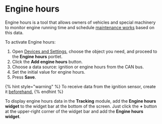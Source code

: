 # Engine hours

Engine hours is a tool that allows owners of vehicles and special machinery to monitor engine running time and schedule [maintenance works](../../../fleet-management/maintenance.md) based on this data.

To activate Engine hours:

1. Open [Devices and Settings](../../), choose the object you need, and proceed to the **Engine hours** portlet.
2. Click the **Add engine hours** button.
3. Choose a data source: ignition or engine hours from the CAN bus.
4. Set the initial value for engine hours.
5. Press **Save**.

{% hint style="warning" %}
To receive data from the ignition sensor, create it [beforehand.](./)
{% endhint %}

To display engine hours data in the **Tracking** module, add the **Engine hours widget** to the widget bar at the bottom of the screen. Just click the **+** button at the upper-right corner of the widget bar and add the **Engine hours widget**.
